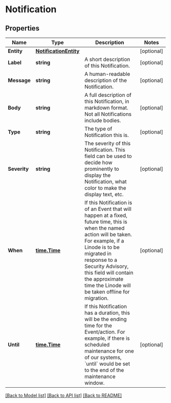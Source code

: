 # Notification

## Properties
Name | Type | Description | Notes
------------ | ------------- | ------------- | -------------
**Entity** | [**NotificationEntity**](Notification_entity.md) |  | [optional] 
**Label** | **string** | A short description of this Notification.  | [optional] 
**Message** | **string** | A human-readable description of the Notification. | [optional] 
**Body** | **string** | A full description of this Notification, in markdown format.  Not all Notifications include bodies.  | [optional] 
**Type** | **string** | The type of Notification this is. | [optional] 
**Severity** | **string** | The severity of this Notification.  This field can be used to decide how prominently to display the Notification, what color to make the display text, etc.  | [optional] 
**When** | [**time.Time**](time.Time.md) | If this Notification is of an Event that will happen at a fixed, future time, this is when the named action will be taken. For example, if a Linode is to be migrated in response to a Security Advisory, this field will contain the approximate time the Linode will be taken offline for migration.  | [optional] 
**Until** | [**time.Time**](time.Time.md) | If this Notification has a duration, this will be the ending time for the Event/action. For example, if there is scheduled maintenance for one of our systems, &#x60;until&#x60; would be set to the end of the maintenance window.  | [optional] 

[[Back to Model list]](../README.md#documentation-for-models) [[Back to API list]](../README.md#documentation-for-api-endpoints) [[Back to README]](../README.md)


